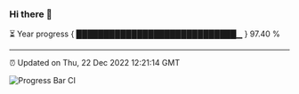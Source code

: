 ### Hi there 👋

⏳ Year progress { █████████████████████████████▁ } 97.40 %

---

⏰ Updated on Thu, 22 Dec 2022 12:21:14 GMT

![Progress Bar CI](https://github.com/liununu/liununu/workflows/Progress%20Bar%20CI/badge.svg)
